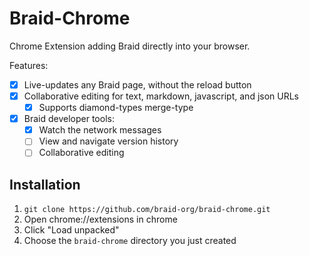 # Braid-Chrome

Chrome Extension adding Braid directly into your browser.

Features:
- [x] Live-updates any Braid page, without the reload button
- [x] Collaborative editing for text, markdown, javascript, and json URLs
  - [x] Supports diamond-types merge-type
- [x] Braid developer tools:
  - [x] Watch the network messages
  - [ ] View and navigate version history
  - [ ] Collaborative editing

## Installation

1. `git clone https://github.com/braid-org/braid-chrome.git`
2. Open chrome://extensions in chrome
3. Click "Load unpacked"
4. Choose the `braid-chrome` directory you just created
